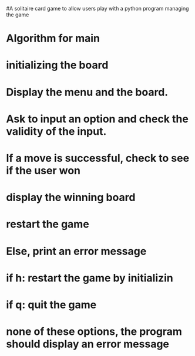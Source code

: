#A solitaire card game to allow users play with a python program managing the game                                                                                                  
                                                                                                       
#  Algorithm for main                                                                                           
#       initializing the board 
#       Display the menu and the board.
#       Ask to input an option and check the validity of the input.
#       If a move is successful, check to see if the user won
#       display the winning board
#       restart the game
#       Else, print an error message
#       if h:  restart the game by initializin
#       if q:  quit the game
#      none of these options, the program should display an error message

